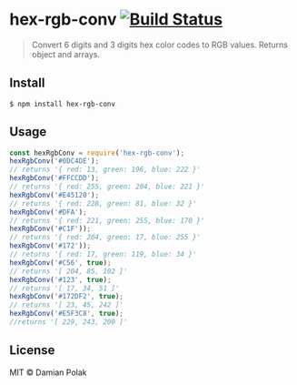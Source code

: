 # hex-rgb-conv [![Build Status](https://travis-ci.org/damianpolak/hex-rgb-conv.svg?branch=master)](https://travis-ci.org/damianpolak/hex-rgb-conv)

> Convert 6 digits and 3 digits hex color codes to RGB values. Returns object and arrays.

## Install

```
$ npm install hex-rgb-conv
```

## Usage

```js
const hexRgbConv = require('hex-rgb-conv');
hexRgbConv('#0DC4DE');
// returns '{ red: 13, green: 196, blue: 222 }'
hexRgbConv('#FFCCDD');
// returns '{ red: 255, green: 204, blue: 221 }'
hexRgbConv('#E45120');
// returns '{ red: 228, green: 81, blue: 32 }'
hexRgbConv('#DFA');
// returns '{ red: 221, green: 255, blue: 170 }'
hexRgbConv('#C1F'));
// returns '{ red: 204, green: 17, blue: 255 }'
hexRgbConv('#172'));
// returns '{ red: 17, green: 119, blue: 34 }'
hexRgbConv('#C56', true);
// returns '[ 204, 85, 102 ]'
hexRgbConv('#123', true);
// returns '[ 17, 34, 51 ]'
hexRgbConv('#172DF2', true);
// returns '[ 23, 45, 242 ]'
hexRgbConv('#E5F3C8', true);
//returns '[ 229, 243, 200 ]'
```

## License

MIT © Damian Polak
